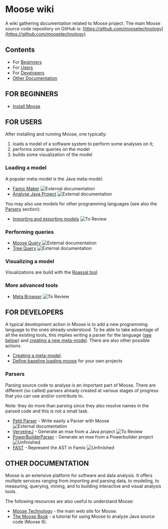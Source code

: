 # Moose wiki  <!-- omit in toc -->

A wiki gathering documentation related to Moose project.
The main Moose source code repository on GitHub is: [https://github.com/moosetechnology](https://github.com/moosetechnology)

## Contents  <!-- omit in toc -->

- For [Beginners](#Beginners)
- For [Users](#Users)
- For [Developers](#for-Developers)
- [Other Documentation](#Other-documentation)

## FOR BEGINNERS

- [Install Moose](Beginners/InstallMoose.md)

## FOR USERS

After installing and running Moose, one typically:
1. loads a model of a software system to perform some analyses on it;
1. performs some queries on the model
1. builds some visualization of the model

### Loading a model

A popular meta-model is the Java meta-model:
- [Famix Maker](https://github.com/moosetechnology/Moose-Easy) ![External documentation](https://img.shields.io/badge/-External%20Documentation-blue)
- [Analyse Java Project](https://fuhrmanator.github.io/2019/07/29/AnalyzingJavaWithMoose.html) ![External documentation](https://img.shields.io/badge/-External%20Documentation-blue)

You may also use models for other programming languages (see also the [Parsers](#Parsers) section):
- [Importing and exporting models](Users/ImportingAndExportingModels.md) ![To Review](https://img.shields.io/badge/Progress-ToReview-purple.svg?style=flat)

### Performing queries

- [Moose Query](https://moosequery.ferlicot.fr/) ![External documentation](https://img.shields.io/badge/-External%20Documentation-blue)
- [Tree Query](https://github.com/juliendelplanque/TreeQuery) ![External documentation](https://img.shields.io/badge/-External%20Documentation-blue)

### Visualizing a model

Visualizations are build with the [Roassal tool](https://github.com/ObjectProfile/Roassal3.git)

### More advanced tools

- [Meta Browser](Users/metaBrowser.md) ![To Review](https://img.shields.io/badge/Progress-ToReview-purple.svg?style=flat)


## FOR DEVELOPERS

A typical development action in Moose is to add a new programming language to the ones already understood.
To be able to take advantage of all the existing tools, this implies writing a parser for the language ([see below](#Parsers)) and [creating a new meta-model](Developers/CreateNewMetamodel.md).
There are also other possible actions.

- [Creating a meta-model](Developers/CreateNewMetamodel.md).
- [Define baseline loading moose](Developers/DefineBaselineLoadingMoose.md) for your own projects

### Parsers

Parsing source code to analyse is an important part of Moose.
There are different (so called) parsers already created at various stages of progress that you can use and/or contribute to.

Note: they do more than parsing since they also resolve names in the parsed code and this is not a small task.

- [Petit Parser](https://github.com/moosetechnology/PetitParser) - Write easily a Parser with Moose ![External documentation](https://img.shields.io/badge/-External%20Documentation-blue)
- [VerveineJ](Developers/Parsers/VerveineJ.md) - Generate an mse from a Java project ![To Review](https://img.shields.io/badge/Progress-ToReview-purple.svg?style=flat)
- [PowerBuilderParser](Developers/Parsers/PowerBuilderParser.md) - Generate an mse from a Powerbuilder project ![Unfinished](https://img.shields.io/badge/Progress-Unfinished-yellow.svg?style=flat)
- [FAST](Developers/Parsers/FAST.md) - Represent the AST in Famix ![Unfinished](https://img.shields.io/badge/Progress-Unfinished-yellow.svg?style=flat)


## OTHER DOCUMENTATION

Moose is an extensive platform for software and data analysis.
It offers multiple services ranging from importing and parsing data, to modeling, to measuring, querying, mining, and to building interactive and visual analysis tools. 

The following resources are also useful to understand Moose:

- [Moose Technology](http://moosetechnology.org/) - the main web site for Moose.
- [The Moose Book](http://themoosebook.org/) - a tutorial for using Moose to analyze Java source code (Moose 6).
